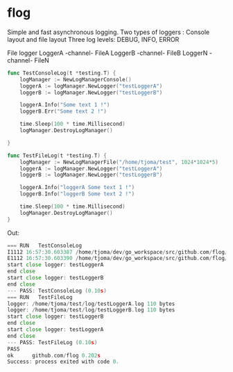 # flog
Simple and fast asynchronous logging.
Two types of loggers : Console layout and file layout
Three log levels: DEBUG, INFO, ERROR

File logger
LoggerA	-channel- FileA
LoggerB	-channel- FileB
LoggerN	-channel- FileN


```go
func TestConsoleLog(t *testing.T) {
	logManager := NewLogManagerConsole()
	loggerA := logManager.NewLogger("testLoggerA")
	loggerB := logManager.NewLogger("testLoggerB")

	loggerA.Info("Some text 1 !")
	loggerB.Err("Some text 2 !")

	time.Sleep(100 * time.Millisecond)
	logManager.DestroyLogManager()

}

func TestFileLog(t *testing.T) {
	logManager := NewLogManagerFile("/home/tjoma/test", 1024*1024*5)
	loggerA := logManager.NewLogger("testLoggerA")
	loggerB := logManager.NewLogger("testLoggerB")

	loggerA.Info("loggerA Some text 1 !")
	loggerB.Info("loggerB Some text 2 !")

	time.Sleep(100 * time.Millisecond)
	logManager.DestroyLogManager()
}

```
Out:
```go
=== RUN   TestConsoleLog
I1112 16:57:30.603387 /home/tjoma/dev/go_workspace/src/github.com/flog/logger_test.go:13-Some text 1 !
E1112 16:57:30.603390 /home/tjoma/dev/go_workspace/src/github.com/flog/logger_test.go:14-Some text 2 !
start close logger: testLoggerA
end close
start close logger: testLoggerB
end close
--- PASS: TestConsoleLog (0.10s)
=== RUN   TestFileLog
logger: /home/tjoma/test/log/testLoggerA.log 110 bytes
logger: /home/tjoma/test/log/testLoggerB.log 110 bytes
start close logger: testLoggerB
end close
start close logger: testLoggerA
end close
--- PASS: TestFileLog (0.10s)
PASS
ok  	github.com/flog	0.202s
Success: process exited with code 0.
```

